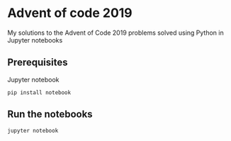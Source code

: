 # Advent of code 2019

My solutions to the Advent of Code 2019 problems solved using Python in Jupyter notebooks

## Prerequisites

Jupyter notebook

```
pip install notebook
```

## Run the notebooks

```
jupyter notebook
```
